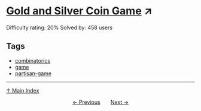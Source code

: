 # [Gold and Silver Coin Game](https://projecteuler.net/problem=860) ↗️

Difficulty rating: 20%
Solved by: 458 users
## Tags

- [combinatorics](../tags/combinatorics.md)
- [game](../tags/game.md)
- [partisan-game](../tags/partisan-game.md)



---

[↑ Main Index](../README.md)


<div align=center><a href='859.md'>← Previous</a> &nbsp;&nbsp; &nbsp;&nbsp;  <a href='861.md'>Next →</a></div>
